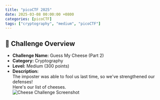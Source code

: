 ```yaml
---
title: "picoCTF 2025"
date: 2025-03-08 00:00:00 +0800
categories: [picoCTF]
tags: ["cryptography", "medium", "picoCTF"]
---
```



## 🧀 Challenge Overview

- **Challenge Name:** Guess My Cheese (Part 2)  
- **Category:** Cryptography  
- **Level:** Medium (300 points)  
- **Description:**  
  The imposter was able to fool us last time, so we've strengthened our defenses!  
  Here's our list of cheeses.  
  ![Cheese Challenge Screenshot](/images/cheese_des.jpg)